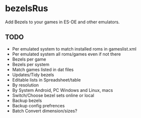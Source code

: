 # bezelsRus

Add Bezels to your games in ES-DE and other emulators.

## TODO

 * Per emulated system to match installed roms in gameslist.xml
 * Per emulated system all roms/games even if not there
 * Bezels per game
 * Bezels per system
 * Match games listed in dat files
 * Updates/Tidy bezels
 * Editable lists in Spreadsheet/table
 * By resolution
 * By System Android, PC Windows and Linux, macs
 * Switch/Choose bezel sets online or local
 * Backup bezels
 * Backup config prefrences
 * Batch Convert dimension/sizes?
   
